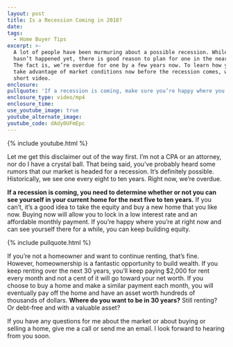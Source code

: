 ```yaml
---
layout: post
title: Is a Recession Coming in 2018?
date:
tags:
  - Home Buyer Tips
excerpt: >-
  A lot of people have been murmuring about a possible recession. While it
  hasn’t happened yet, there is good reason to plan for one in the near future.
  The fact is, we’re overdue for one by a few years now. To learn how you can
  take advantage of market conditions now before the recession comes, watch this
  short video.
enclosure:
pullquote: 'If a recession is coming, make sure you’re happy where you’re at.'
enclosure_type: video/mp4
enclosure_time:
use_youtube_image: true
youtube_alternate_image:
youtube_code: dAdy0UFmEpc
---
```



{% include youtube.html %}

Let me get this disclaimer out of the way first. I’m not a CPA or an attorney, nor do I have a crystal ball. That being said, you’ve probably heard some rumors that our market is headed for a recession. It’s definitely possible. Historically, we see one every eight to ten years. Right now, we’re overdue.

**If a recession is coming, you need to determine whether or not you can see yourself in your current home for the next five to ten years.** If you can’t, it’s a good idea to take the equity and buy a new home that you like now. Buying now will allow you to lock in a low interest rate and an affordable monthly payment. If you’re happy where you’re at right now and can see yourself there for a while, you can keep building equity.

{% include pullquote.html %}

If you’re not a homeowner and want to continue renting, that’s fine. However, homeownership is a fantastic opportunity to build wealth. If you keep renting over the next 30 years, you’ll keep paying $2,000 for rent every month and not a cent of it will go toward your net worth. If you choose to buy a home and make a similar payment each month, you will eventually pay off the home and have an asset worth hundreds of thousands of dollars. **Where do you want to be in 30 years?** Still renting? Or debt-free and with a valuable asset?

If you have any questions for me about the market or about buying or selling a home, give me a call or send me an email. I look forward to hearing from you soon.